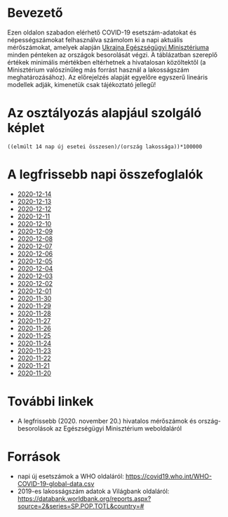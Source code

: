 # Bevezető
Ezen oldalon szabadon elérhető COVID-19 esetszám-adatokat és népességszámokat felhasználva számolom ki a napi aktuális mérőszámokat, amelyek alapján [Ukrajna Egészségügyi Minisztériuma](https://moz.gov.ua/) minden pénteken az országok besorolását végzi. A táblázatban szereplő értékek minimális mértékben eltérhetnek a hivatalosan közöltektől (a Minisztérium valószínűleg más forrást használ a lakosságszám meghatározásához). Az előrejelzés alapját egyelőre egyszerű lineáris modellek adják, kimenetük csak tájékoztató jellegű!

# Az osztályozás alapjául szolgáló képlet
`((elmúlt 14 nap új esetei összesen)/(ország lakossága))*100000`

# A legfrissebb napi összefoglalók
* [2020-12-14](https://github.com/lhgergo/covid-19-UA-class-predictor/blob/main/data/output/2020-12-14/report.md)
* [2020-12-13](https://github.com/lhgergo/covid-19-UA-class-predictor/blob/main/data/output/2020-12-13/report.md)
* [2020-12-12](https://github.com/lhgergo/covid-19-UA-class-predictor/blob/main/data/output/2020-12-12/report.md)
* [2020-12-11](https://github.com/lhgergo/covid-19-UA-class-predictor/blob/main/data/output/2020-12-11/report.md)
* [2020-12-10](https://github.com/lhgergo/covid-19-UA-class-predictor/blob/main/data/output/2020-12-10/report.md)
* [2020-12-09](https://github.com/lhgergo/covid-19-UA-class-predictor/blob/main/data/output/2020-12-09/report.md)
* [2020-12-08](https://github.com/lhgergo/covid-19-UA-class-predictor/blob/main/data/output/2020-12-08/report.md)
* [2020-12-07](https://github.com/lhgergo/covid-19-UA-class-predictor/blob/main/data/output/2020-12-07/report.md)
* [2020-12-06](https://github.com/lhgergo/covid-19-UA-class-predictor/blob/main/data/output/2020-12-06/report.md)
* [2020-12-05](https://github.com/lhgergo/covid-19-UA-class-predictor/blob/main/data/output/2020-12-05/report.md)
* [2020-12-04](https://github.com/lhgergo/covid-19-UA-class-predictor/blob/main/data/output/2020-12-04/report.md)
* [2020-12-03](https://github.com/lhgergo/covid-19-UA-class-predictor/blob/main/data/output/2020-12-03/report.md)
* [2020-12-02](https://github.com/lhgergo/covid-19-UA-class-predictor/blob/main/data/output/2020-12-02/report.md)
* [2020-12-01](https://github.com/lhgergo/covid-19-UA-class-predictor/blob/main/data/output/2020-12-01/report.md)
* [2020-11-30](https://github.com/lhgergo/covid-19-UA-class-predictor/blob/main/data/output/2020-11-30/report.md)
* [2020-11-29](https://github.com/lhgergo/covid-19-UA-class-predictor/blob/main/data/output/2020-11-29/report.md)
* [2020-11-28](https://github.com/lhgergo/covid-19-UA-class-predictor/blob/main/data/output/2020-11-28/report.md)
* [2020-11-27](https://github.com/lhgergo/covid-19-UA-class-predictor/blob/main/data/output/2020-11-27/report.md)
* [2020-11-26](https://github.com/lhgergo/covid-19-UA-class-predictor/blob/main/data/output/2020-11-26/report.md)
* [2020-11-25](https://github.com/lhgergo/covid-19-UA-class-predictor/blob/main/data/output/2020-11-25/report.md)
* [2020-11-24](https://github.com/lhgergo/covid-19-UA-class-predictor/blob/main/data/output/2020-11-24/report.md)
* [2020-11-23](https://github.com/lhgergo/covid-19-UA-class-predictor/blob/main/data/output/2020-11-23/report.md)
* [2020-11-22](https://github.com/lhgergo/covid-19-UA-class-predictor/blob/main/data/output/2020-11-22/report.md)
* [2020-11-21](https://github.com/lhgergo/covid-19-UA-class-predictor/blob/main/data/output/2020-11-21/report.md)
* [2020-11-20](https://github.com/lhgergo/covid-19-UA-class-predictor/blob/main/data/output/2020-11-20/report.md)

# További linkek
* A legfrissebb (2020. november 20.) hivatalos mérőszámok és ország-besorolások az Egészségügyi Minisztérium weboldaláról

# Források
* napi új esetszámok a WHO oldaláról: https://covid19.who.int/WHO-COVID-19-global-data.csv
* 2019-es lakosságszám adatok a Világbank oldaláról: https://databank.worldbank.org/reports.aspx?source=2&series=SP.POP.TOTL&country=#
